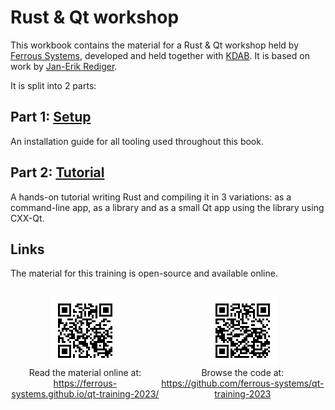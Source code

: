 # Rust & Qt workshop

This workbook contains the material for a Rust & Qt workshop held by [Ferrous Systems](https://ferrous-systems.com/), developed and held together with [KDAB](https://kdab.com). It is based on work by [Jan-Erik Rediger](https://fnordig.de/).

It is split into 2 parts:

## Part 1: [Setup](preparations.md)

An installation guide for all tooling used throughout this book.

## Part 2: [Tutorial](./tutorial/index.md)

A hands-on tutorial writing Rust and compiling it in 3 variations: as a command-line app, as a library and as a small Qt app using the library using CXX-Qt.

## Links
The material for this training is open-source and available online.

<div style="display: table; width: 100%">
<p style="display: table-cell; text-align: center">
<img src="./qr-code-book-link.png"/><br/>
Read the material online at:<br/>
<a href="">https://ferrous-systems.github.io/qt-training-2023/</a>
</p>

<p style="display: table-celll; text-align: center">
<img src="./qr-code-github-link.png"/><br/>
Browse the code at:<br/>
<a href="">https://github.com/ferrous-systems/qt-training-2023</a>
</p>
</div>

